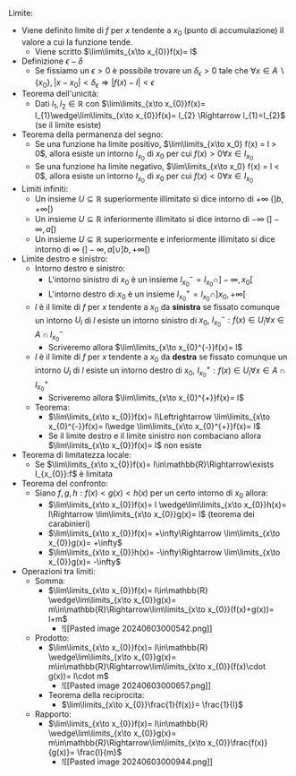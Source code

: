 Limite:
- Viene definito limite di $f$ per $x$ tendente a $x_{0}$ (punto di accumulazione) il valore a cui la funzione tende.
	- Viene scritto $\lim\limits_{x\to x_{0}}f(x)= l$  
- Definizione $\epsilon-\delta$ 
	- Se fissiamo un $\epsilon>0$ è possibile trovare un $\delta_{\epsilon}>0$ tale che $\forall x \in A\backslash\{x_{0}\}, |x-x_{0}|<\delta_{\epsilon}\Rightarrow|f(x)-l|<\epsilon$
- Teorema dell'unicità:
	- Dati $l_{1},l_{2}\in\mathbb{R}$ con $\lim\limits_{x\to x_{0}}f(x)= l_{1}\wedge\lim\limits_{x\to x_{0}}f(x)= l_{2} \Rightarrow l_{1}=l_{2}$ (se il limite esiste)
- Teorema della permanenza del segno:
	- Se una funzione ha limite positivo, $\lim\limits_{x\to x_0} f(x) = l > 0$, allora esiste un intorno $I_{x_{0}}$ di $x_0$ per cui $f(x) > 0 \forall x \in I_{x_{0}}$
	- Se una funzione ha limite negativo, $\lim\limits_{x\to x_0} f(x) = l < 0$, allora esiste un intorno $I_{x_{0}}$ di $x_0$ per cui $f(x) < 0 \forall x \in I_{x_{0}}$
- Limiti infiniti:
	- Un insieme $U\subseteq\mathbb{R}$ superiormente illimitato si dice intorno di $+\infty$ ($]b, +\infty[$)
	- Un insieme $U\subseteq\mathbb{R}$ inferiormente illimitato si dice intorno di $-\infty$ ($]-\infty, a[$)
	- Un insieme $U\subseteq\mathbb{R}$ superiormente e inferiormente illimitato si dice intorno di $\infty$ ($]-\infty, a[\cup]b, +\infty[$)
- Limite destro e sinistro:
	- Intorno destro e sinistro:
		- L'intorno sinistro di $x_{0}$ è un insieme $I^{-}_{x_{0}} = I_{x_{0}}\cap]-\infty,x_{0}[$
		- L'intorno destro di $x_{0}$ è un insieme $I^{+}_{x_{0}} = I_{x_{0}}\cap]x_{0},+\infty[$
	- $l$ è il limite di $f$ per $x$ tendente a $x_0$ da **sinistra** se fissato comunque un intorno $U_l$ di $l$ esiste un intorno sinistro di $x_0$, $I^{-}_{x_{0}}:f(x) \in U_{l} \forall x \in A \cap I^{-}_{x_{0}}$ 
		- Scriveremo allora $\lim\limits_{x\to x_{0}^{-}}f(x)= l$
	- $l$ è il limite di $f$ per $x$ tendente a $x_0$ da **destra** se fissato comunque un intorno $U_l$ di $l$ esiste un intorno destro di $x_0$, $I^{+}_{x_{0}}:f(x) \in U_{l} \forall x \in A \cap I^{+}_{x_{0}}$ 
		- Scriveremo allora $\lim\limits_{x\to x_{0}^{+}}f(x)= l$
	- Teorema:
		- $\lim\limits_{x\to x_{0}}f(x)= l\Leftrightarrow \lim\limits_{x\to x_{0}^{-}}f(x)= l\wedge \lim\limits_{x\to x_{0}^{+}}f(x)= l$
		- Se il limite destro e il limite sinistro non combaciano allora $\lim\limits_{x\to x_{0}}f(x)= l$ non esiste
- Teorema di limitatezza locale:
	- Se $\lim\limits_{x\to x_{0}}f(x)= l\in\mathbb{R}\Rightarrow\exists I_{x_{0}}:f$ è limitata
- Teorema del confronto:
	- Siano $f, g, h: f(x)<g(x)<h(x)$ per un certo intorno di $x_0$ allora:
		- $\lim\limits_{x\to x_{0}}f(x)= l \wedge\lim\limits_{x\to x_{0}}h(x)= l\Rightarrow \lim\limits_{x\to x_{0}}g(x)= l$ (teorema dei carabinieri)
		- $\lim\limits_{x\to x_{0}}f(x)= +\infty\Rightarrow \lim\limits_{x\to x_{0}}g(x)= +\infty$
		- $\lim\limits_{x\to x_{0}}h(x)= -\infty\Rightarrow \lim\limits_{x\to x_{0}}g(x)= -\infty$
- Operazioni tra limiti:
	- Somma:
		- $\lim\limits_{x\to x_{0}}f(x)= l\in\mathbb{R} \wedge\lim\limits_{x\to x_{0}}g(x)= m\in\mathbb{R}\Rightarrow\lim\limits_{x\to x_{0}}(f(x)+g(x))= l+m$
			- ![[Pasted image 20240603000542.png]]
	- Prodotto:
		- $\lim\limits_{x\to x_{0}}f(x)= l\in\mathbb{R} \wedge\lim\limits_{x\to x_{0}}g(x)= m\in\mathbb{R}\Rightarrow\lim\limits_{x\to x_{0}}(f(x)\cdot g(x))= l\cdot m$
			- ![[Pasted image 20240603000657.png]]
		- Teorema della reciprocita:
			- $\lim\limits_{x\to x_{0}}\frac{1}{f(x)}= \frac{1}{l}$
	- Rapporto:
		- $\lim\limits_{x\to x_{0}}f(x)= l\in\mathbb{R} \wedge\lim\limits_{x\to x_{0}}g(x)= m\in\mathbb{R}\Rightarrow\lim\limits_{x\to x_{0}}\frac{f(x)}{g(x)}= \frac{l}{m}$
			- ![[Pasted image 20240603000944.png]]
